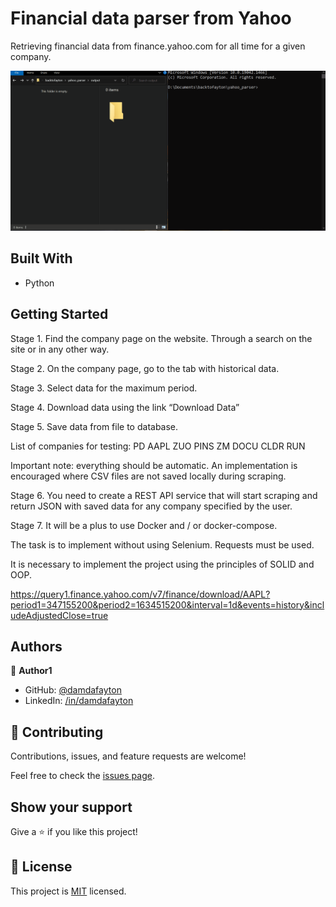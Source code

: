 # Financial data parser from Yahoo

Retrieving financial data from finance.yahoo.com for all time for a given company.

![](./animation.gif)


## Built With

- Python


## Getting Started

Stage 1. Find the company page on the website. Through a search on the site or in any other way.

Stage 2. On the company page, go to the tab with historical data.

Stage 3. Select data for the maximum period.

Stage 4. Download data using the link “Download Data”

Stage 5. Save data from file to database.

List of companies for testing:
PD
AAPL
ZUO
PINS
ZM
DOCU
CLDR
RUN

Important note: everything should be automatic.
An implementation is encouraged where CSV files are not saved locally during scraping.

Stage 6. You need to create a REST API service that will start scraping and return JSON with saved data for any company specified by the user.

Stage 7. It will be a plus to use Docker and / or docker-compose.

The task is to implement without using Selenium.
Requests must be used.

It is necessary to implement the project using the principles of SOLID and OOP.

https://query1.finance.yahoo.com/v7/finance/download/AAPL?period1=347155200&period2=1634515200&interval=1d&events=history&includeAdjustedClose=true



## Authors

👤 **Author1**

- GitHub: [@damdafayton](https://github.com/damdafayton)
- LinkedIn: [/in/damdafayton](https://linkedin.com/in/damdafayton)


## 🤝 Contributing

Contributions, issues, and feature requests are welcome!

Feel free to check the [issues page](../../issues/).


## Show your support

Give a ⭐️ if you like this project!


## 📝 License

This project is [MIT](./MIT.md) licensed.